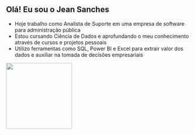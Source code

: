 ## Olá! Eu sou o Jean Sanches



- Hoje trabalho como Analista de Suporte em uma empresa de software para administração pública
- Estou cursando Ciência de Dados e aprofundando o meu conhecimento através de cursos e projetos pessoais
- Utilizo ferramentas como SQL, Power BI e Excel para extrair valor dos dados e auxiliar na tomada de decisões empresariais

<div>
  
<img height="180cm" src="https://github-readme-stats.vercel.app/api?username=JeanRSanches&show_icons=true&theme=dracula&include_all_commits-true&count_private=true"/>

</div>
